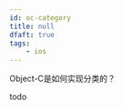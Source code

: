 ```yaml
---
id: oc-category
title: null
dfaft: true
tags:
    - ios
---
```


<!--front-->
Object-C是如何实现分类的？

<!--back-->
todo
